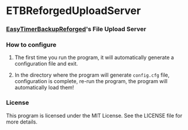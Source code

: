# ETBReforgedUploadServer



### [EasyTimerBackupReforged](https://github.com/SleepingCui/EasYTimerBackupReforged)'s File Upload Server







### How to configure

1. The first time you run the program, it will automatically generate a configuration file and exit.

2. In the directory where the program will generate `config.cfg` file, configuration is complete, re-run the program, the program will automatically load them!

   

### License

This program is licensed under the MIT License. See the LICENSE file for more details.
